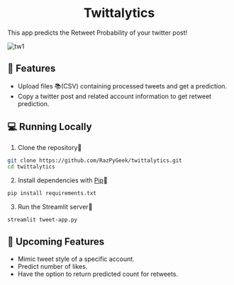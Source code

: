 <h1 align="center">
Twittalytics
</h1>

This app predicts the Retweet Probability of your twitter post!

![tw1](https://github.com/RazPyGeek/twittalytics/assets/20515352/ddc86d83-42c5-468b-aa85-0a41288d99dc)



## 🔧 Features

- Upload files 📚(CSV) containing processed tweets and get a prediction.
- Copy a twitter post and related account information to get retweet prediction.


## 💻 Running Locally

1. Clone the repository📂

```bash
git clone https://github.com/RazPyGeek/twittalytics.git
cd twittalytics
```

2. Install dependencies with [Pip](https://pip.pypa.io/en/stable/installation/)🔨

```bash
pip install requirements.txt
```

3. Run the Streamlit server🚀

```bash
streamlit tweet-app.py
```

## 🚀 Upcoming Features

- Mimic tweet style of a specific account.
- Predict number of likes.
- Have the option to return predicted count for retweets.

